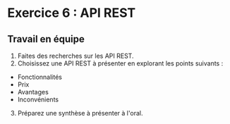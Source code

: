 # Exercice 6 : API REST

## Travail en équipe

1. Faites des recherches sur les API REST.
2. Choisissez une API REST à présenter en explorant les points suivants :
- Fonctionnalités
- Prix
- Avantages
- Inconvénients
3. Préparez une synthèse à présenter à l'oral.